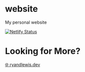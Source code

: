 # website

My personal website

[![Netlify Status](https://api.netlify.com/api/v1/badges/e08741a8-78c9-4009-811c-3959ba5915de/deploy-status)](https://app.netlify.com/sites/agitated-newton-d75153/deploys)

# Looking for More?

[🌐 ryandlewis.dev](https://ryandlewis.dev)
